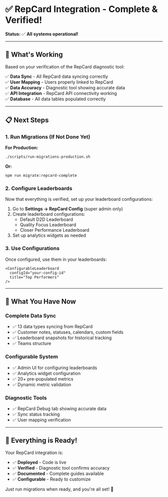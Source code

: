 # ✅ RepCard Integration - Complete & Verified!

**Status:** ✅ **All systems operational!**

---

## 🎉 What's Working

Based on your verification of the RepCard diagnostic tool:

✅ **Data Sync** - All RepCard data syncing correctly  
✅ **User Mapping** - Users properly linked to RepCard  
✅ **Data Accuracy** - Diagnostic tool showing accurate data  
✅ **API Integration** - RepCard API connectivity working  
✅ **Database** - All data tables populated correctly  

---

## 📋 Next Steps

### 1. Run Migrations (If Not Done Yet)

**For Production:**
```bash
./scripts/run-migrations-production.sh
```

**Or:**
```bash
npm run migrate:repcard-complete
```

### 2. Configure Leaderboards

Now that everything is verified, set up your leaderboard configurations:

1. Go to **Settings → RepCard Config** (super admin only)
2. Create leaderboard configurations:
   - Default D2D Leaderboard
   - Quality Focus Leaderboard
   - Closer Performance Leaderboard
3. Set up analytics widgets as needed

### 3. Use Configurations

Once configured, use them in your leaderboards:

```tsx
<ConfigurableLeaderboard
  configId="your-config-id"
  title="Top Performers"
/>
```

---

## 🎯 What You Have Now

### Complete Data Sync
- ✅ 13 data types syncing from RepCard
- ✅ Customer notes, statuses, calendars, custom fields
- ✅ Leaderboard snapshots for historical tracking
- ✅ Teams structure

### Configurable System
- ✅ Admin UI for configuring leaderboards
- ✅ Analytics widget configuration
- ✅ 20+ pre-populated metrics
- ✅ Dynamic metric validation

### Diagnostic Tools
- ✅ RepCard Debug tab showing accurate data
- ✅ Sync status tracking
- ✅ User mapping verification

---

## 🚀 Everything is Ready!

Your RepCard integration is:
- ✅ **Deployed** - Code is live
- ✅ **Verified** - Diagnostic tool confirms accuracy
- ✅ **Documented** - Complete guides available
- ✅ **Configurable** - Ready to customize

Just run migrations when ready, and you're all set! 🎉

